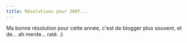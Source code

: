 ```yaml
---
title: Résolutions pour 2007...
---
```


Ma bonne résolution pour cette année, c'est de blogger plus souvent, et de...
ah merde... raté. :)

